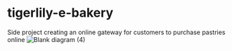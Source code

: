 # tigerlily-e-bakery
Side project creating an online gateway for customers to purchase pastries online
![Blank diagram (4)](https://user-images.githubusercontent.com/61228520/146535765-bc2c2219-cb21-49d6-b5b2-46b6a98fad82.png)

